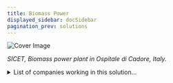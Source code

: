 ```yaml
---
title: Biomass Power
displayed_sidebar: docSidebar
pagination_prev: solutions
---
```

![Cover Image](../static/img/biomass-power-plant.jpg)

*SICET, Biomass power plant in Ospitale di Cadore, Italy.*

<details>
        <summary>List of companies working in this solution...</summary>
         <em>Note: this is an experimental AI feature. Accuracy and completeness are a work in progress</em>
        <div>
            <ul>
             
                <li><a href="https://leafresources.com.au">Leaf Resources</a></li>
            
                <li><a href="https://sunfire.de">Sunfire</a></li>
            
                <li><a href="https://solarfoods.fi">Solar Foods</a></li>
            
            </ul>
        </div>
        </details>

:::company job openings

#### [View open jobs in this Solution](https://climatebase.org/jobs?l=&q=&drawdown_solutions=Biomass+Power)

:::

## Overview

Significant strides have been made in **developing biomass power** over the last decade to combat climate change. Innovations include technologies like **pyrolysis**, **gasification**, **anaerobic digestion**, **combustion**, and **pyrolysis-combustion**, all contributing to the reduction of greenhouse gas emissions. Leading in this field are organizations such as the **US Department of Energy**, the **US Environmental Protection Agency**, and the **International Renewable Energy Agency**.

## Progress Made

* Development of breakthrough technologies like **cellulosic ethanol** and **algae-based biofuels**.
* **Interface, Inc.** and **Novozymes**: Pioneers in scalable biomass power solutions.

## Lessons Learned

1. **Sustainable biomass sources are crucial** to prevent releasing more carbon dioxide than sequestration.
2. Emphasize **efficient conversion technologies** to minimize carbon emissions.
3. **Consider full life cycle** to accurately assess environmental impact.

**Biomass Thermal Energy Council** and **Biomass Power Association** advocate sustainable sources and efficient technologies.

## Challenges Ahead

* **Higher cost** compared to traditional fossil fuels.
* **Limited infrastructure** for biomass power.
* Need for **further research** to enhance biomass power efficiency.

Leading contributors in biomass power development include:

1. **Green Mountain Power**
2. **Enviva**
3. **Poet**
4. **Abengoa**

Lessons learned:

1. **Cost-effective biomass power** plant development is possible.
2. **Rapid infrastructure setup** is feasible.
3. Biomass power efficiency can be boosted through **research and development**.

## Best Path Forward

Continued advancement of **Biomass Power** to counteract climate change requires:

1. **Ongoing research and development** for scalable technology.
2. Collaboration with experienced entities in the field.
3. Ensuring **affordability** of the technology.

Leading entities in this endeavor include **Green Mountain Power**, **Enviva**, **Poet**, and **Abengoa**.



Demo